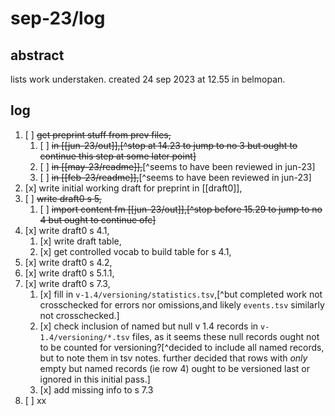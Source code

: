 # sep-23/log
## abstract

lists work understaken. created 24 sep 2023 at 12.55 in belmopan.

## log

1. [ ] ~~get preprint stuff from prev files,~~
    1. [ ] ~~in [[jun-23/out]],[^stop at 14.23 to jump to no 3 but ought to continue this step at some later point]~~
    2. [ ] ~~in [[may-23/readme]],~~[^seems to have been reviewed in jun-23]
    3. [ ] ~~in [[feb-23/readme]],~~[^seems to have been reviewed in jun-23]
2. [x] write initial working draft for preprint in [[draft0]],
3. [ ] ~~write draft0 s 5,~~
    1. [ ] ~~import content fm [[jun-23/out]],[^stop before 15.29 to jump to no 4 but ought to continue ofc]~~
4. [x] write draft0 s 4.1,
    1. [x] write draft table,
    2. [x] get controlled vocab to build table for s 4.1,
5. [x] write draft0 s 4.2,
6. [x] write draft0 s 5.1.1,
7. [x] write draft0 s 7.3,
    1. [x] fill in `v-1.4/versioning/statistics.tsv`,[^but completed work not crosschecked for errors nor omissions,and likely `events.tsv` similarly not crosschecked.]
    2. [x] check inclusion of named but null v 1.4 records in `v-1.4/versioning/*.tsv` files, as it seems these null records ought not to be counted for versioning?[^decided to include all named records, but to note them in tsv notes. further decided that rows with *only* empty but named records (ie row 4) ought to be versioned last or ignored in this initial pass.]
    3. [x] add missing info to s 7.3
8. [ ] xx
